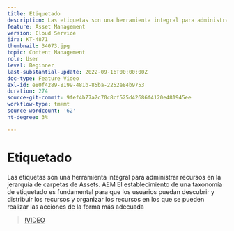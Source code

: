```yaml
---
title: Etiquetado
description: Las etiquetas son una herramienta integral para administrar recursos en la jerarquía de carpetas de Assets. AEM El establecimiento de una taxonomía de etiquetado es fundamental para que los usuarios puedan descubrir y distribuir los recursos y organizar los recursos en los que se pueden realizar las acciones de la forma más adecuada
feature: Asset Management
version: Cloud Service
jira: KT-4871
thumbnail: 34073.jpg
topic: Content Management
role: User
level: Beginner
last-substantial-update: 2022-09-16T00:00:00Z
doc-type: Feature Video
exl-id: e80f4289-8199-481b-85ba-2252e84b9753
duration: 274
source-git-commit: 9fef4b77a2c70c8cf525d42686f4120e481945ee
workflow-type: tm+mt
source-wordcount: '62'
ht-degree: 3%

---
```


# Etiquetado

Las etiquetas son una herramienta integral para administrar recursos en la jerarquía de carpetas de Assets. AEM El establecimiento de una taxonomía de etiquetado es fundamental para que los usuarios puedan descubrir y distribuir los recursos y organizar los recursos en los que se pueden realizar las acciones de la forma más adecuada

>[!VIDEO](https://video.tv.adobe.com/v/34073?quality=12&learn=on)
